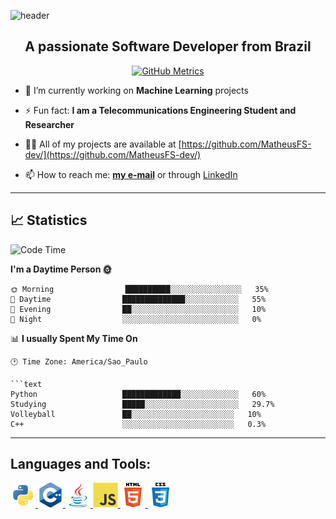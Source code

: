 
![header](https://capsule-render.vercel.app/api?height=190&type=waving&color=6272a4&section=header&text=Hi%20👋,%20I'm%20Matheus%20Ferreira%20Silva&fontColor=f8f8f2&fontSize=40)

<h2 align="center">A passionate Software Developer from Brazil</h2>

<p align="center">
  <a href="https://github.com/MatheusFS-dev?tab=repositories&type=source">
    <img src="https://github-metrics.vercel.app/api?username=MatheusFS-dev" alt="GitHub Metrics" />
  </a>
</p>

- 🔭 I’m currently working on **Machine Learning** projects

- ⚡ Fun fact: **I am a Telecommunications Engineering Student and Researcher**

- 👨‍💻 All of my projects are available at [https://github.com/MatheusFS-dev/](https://github.com/MatheusFS-dev/)

- 📫 How to reach me: **[my e-mail](mailto:matheusferreiravga@gmail.com?subject=Hello%20from%20GitHub!)** or through [LinkedIn](https://www.linkedin.com/in/matheus-ferreira-silva/)

---

## 📈 Statistics

![Code Time](http://img.shields.io/badge/Don't-even-know-anymore-blue)

**I'm a Daytime Person 🌞**

```text
🌞 Morning                ██████████░░░░░░░░░░░░░░░░   35%
🌆 Daytime                ██████████████░░░░░░░░░░░░   55%
🌃 Evening                ██░░░░░░░░░░░░░░░░░░░░░░░░   10%
🌙 Night                  ░░░░░░░░░░░░░░░░░░░░░░░░░░   0%
```

📊 **I usually Spent My Time On**

```text
🕑 Time Zone: America/Sao_Paulo

```text
Python                   █████████████░░░░░░░░░░░░░   60%
Studying                 █████░░░░░░░░░░░░░░░░░░░░░   29.7%
Volleyball               ██░░░░░░░░░░░░░░░░░░░░░░░   10%
C++                      ░░░░░░░░░░░░░░░░░░░░░░░░░   0.3%
```

---

<h2 align="left">Languages and Tools:</h2>

<p align="left">
  <a href="https://www.python.org/" target="_blank" rel="noreferrer">
    <img src="https://raw.githubusercontent.com/devicons/devicon/master/icons/python/python-original.svg" alt="python" width="40" height="40"/>
  </a>
  <a href="https://isocpp.org/" target="_blank" rel="noreferrer">
    <img src="https://raw.githubusercontent.com/devicons/devicon/master/icons/cplusplus/cplusplus-original.svg" alt="cplusplus" width="40" height="40"/>
  </a>
  <a href="https://www.java.com/" target="_blank" rel="noreferrer">
    <img src="https://raw.githubusercontent.com/devicons/devicon/master/icons/java/java-original.svg" alt="java" width="40" height="40"/>
  </a>
  <a href="https://www.javascript.com/" target="_blank" rel="noreferrer">
    <img src="https://raw.githubusercontent.com/devicons/devicon/master/icons/javascript/javascript-original.svg" alt="javascript" width="40" height="40"/>
  </a>
  <a href="https://www.w3.org/html/" target="_blank" rel="noreferrer">
    <img src="https://raw.githubusercontent.com/devicons/devicon/master/icons/html5/html5-original-wordmark.svg" alt="html5" width="40" height="40"/>
  </a>
  <a href="https://www.w3schools.com/css/" target="_blank" rel="noreferrer">
    <img src="https://raw.githubusercontent.com/devicons/devicon/master/icons/css3/css3-original-wordmark.svg" alt="css3" width="40" height="40"/>
  </a>
</p>